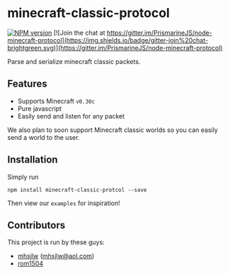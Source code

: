 minecraft-classic-protocol 
==========================

[![NPM version](https://img.shields.io/npm/v/minecraft-classic-protocol.svg)](http://npmjs.com/package/minecraft-classic-protocol)
[![Join the chat at https://gitter.im/PrismarineJS/node-minecraft-protocol](https://img.shields.io/badge/gitter-join%20chat-brightgreen.svg)](https://gitter.im/PrismarineJS/node-minecraft-protocol)

Parse and serialize minecraft classic packets.

## Features
  
  * Supports Minecraft `v0.30c`
  * Pure javascript
  * Easily send and listen for any packet

We also plan to soon support Minecraft classic worlds so you can easily send a world to the user.

## Installation
Simply run

    npm install minecraft-classic-protcol --save
    
Then view our `examples` for inspiration!

## Contributors
This project is run by these guys:

  - [mhsjlw](https://github.com/mhsjlw) ([mhsjlw@aol.com](mailto:mhsjlw@aol.com))
  - [rom1504](https://github.com/rom1504)
